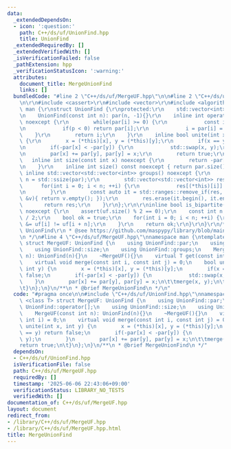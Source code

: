 ```yaml
---
data:
  _extendedDependsOn:
  - icon: ':question:'
    path: C++/ds/uf/UnionFind.hpp
    title: UnionFind
  _extendedRequiredBy: []
  _extendedVerifiedWith: []
  _isVerificationFailed: false
  _pathExtension: hpp
  _verificationStatusIcon: ':warning:'
  attributes:
    document_title: MergeUnionFind
    links: []
  bundledCode: "#line 2 \"C++/ds/uf/MergeUF.hpp\"\n\n#line 2 \"C++/ds/uf/UnionFind.hpp\"\
    \n\r\n#include <cassert>\r\n#include <vector>\r\n#include <algorithm>\r\nnamespace\
    \ man {\r\nstruct UnionFind {\r\nprotected:\r\n    std::vector<int> par;\r\npublic:\r\
    \n    UnionFind(const int n): par(n, -1){}\r\n    inline int operator[](int i)\
    \ noexcept {\r\n        while(par[i] >= 0) {\r\n            const int p = par[par[i]];\r\
    \n            if(p < 0) return par[i];\r\n            i = par[i] = p;\r\n    \
    \    }\r\n        return i;\r\n    }\r\n    inline bool unite(int x, int y) noexcept\
    \ {\r\n        x = (*this)[x], y = (*this)[y];\r\n        if(x == y) return false;\r\
    \n        if(-par[x] < -par[y]) {\r\n            std::swap(x, y);\r\n        }\r\
    \n        par[x] += par[y], par[y] = x;\r\n        return true;\r\n    }\r\n \
    \   inline int size(const int x) noexcept {\r\n        return -par[(*this)[x]];\r\
    \n    }\r\n    inline int size() const noexcept { return par.size(); }\r\n   \
    \ inline std::vector<std::vector<int>> groups() noexcept {\r\n        const int\
    \ n = std::ssize(par);\r\n        std::vector<std::vector<int>> res(n);\r\n  \
    \      for(int i = 0; i < n; ++i) {\r\n            res[(*this)[i]].emplace_back(i);\r\
    \n        }\r\n        const auto it = std::ranges::remove_if(res, [&](const std::vector<int>\
    \ &v){ return v.empty(); });\r\n        res.erase(it.begin(), it.end());\r\n \
    \       return res;\r\n    }\r\n};\r\n\r\ninline bool is_bipartite(UnionFind uf)\
    \ noexcept {\r\n    assert(uf.size() % 2 == 0);\r\n    const int n = uf.size()\
    \ / 2;\r\n    bool ok = true;\r\n    for(int i = 0; i < n; ++i) {\r\n        ok\
    \ &= uf[i] != uf[i + n];\r\n    }\r\n    return ok;\r\n}\r\n}\r\n/**\r\n * @brief\
    \ UnionFind\r\n * @see https://github.com/maspypy/library/blob/main/ds/unionfind/unionfind.hpp\r\
    \n */\n#line 4 \"C++/ds/uf/MergeUF.hpp\"\nnamespace man {\ntemplate <class T>\
    \ struct MergeUF: UnionFind {\n    using UnionFind::par;\n    using UnionFind::operator[];\n\
    \    using UnionFind::size;\n    using UnionFind::groups;\n    MergeUF(const int\
    \ n): UnionFind(n){}\n    ~MergeUF(){}\n    virtual T get(const int i) = 0;\n\
    \    virtual void merge(const int i, const int j) = 0;\n    bool unite(int x,\
    \ int y) {\n        x = (*this)[x], y = (*this)[y];\n        if(x == y) return\
    \ false;\n        if(-par[x] < -par[y]) {\n            std::swap(x, y);\n    \
    \    }\n        par[x] += par[y], par[y] = x;\n\t\tmerge(x, y);\n\t\treturn true;\n\
    \t}\n};\n}\n/**\n * @brief MergeUnionFind\n */\n"
  code: "#pragma once\n\n#include \"C++/ds/uf/UnionFind.hpp\"\nnamespace man {\ntemplate\
    \ <class T> struct MergeUF: UnionFind {\n    using UnionFind::par;\n    using\
    \ UnionFind::operator[];\n    using UnionFind::size;\n    using UnionFind::groups;\n\
    \    MergeUF(const int n): UnionFind(n){}\n    ~MergeUF(){}\n    virtual T get(const\
    \ int i) = 0;\n    virtual void merge(const int i, const int j) = 0;\n    bool\
    \ unite(int x, int y) {\n        x = (*this)[x], y = (*this)[y];\n        if(x\
    \ == y) return false;\n        if(-par[x] < -par[y]) {\n            std::swap(x,\
    \ y);\n        }\n        par[x] += par[y], par[y] = x;\n\t\tmerge(x, y);\n\t\t\
    return true;\n\t}\n};\n}\n/**\n * @brief MergeUnionFind\n */"
  dependsOn:
  - C++/ds/uf/UnionFind.hpp
  isVerificationFile: false
  path: C++/ds/uf/MergeUF.hpp
  requiredBy: []
  timestamp: '2025-06-06 22:43:06+09:00'
  verificationStatus: LIBRARY_NO_TESTS
  verifiedWith: []
documentation_of: C++/ds/uf/MergeUF.hpp
layout: document
redirect_from:
- /library/C++/ds/uf/MergeUF.hpp
- /library/C++/ds/uf/MergeUF.hpp.html
title: MergeUnionFind
---
```

